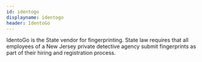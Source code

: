 ```yaml
---
id: identogo
displayname: identogo
header: IdentoGo
---
```


IdentoGo is the State vendor for fingerprinting. State law requires that all employees of a New Jersey private detective agency submit fingerprints as part of their hiring and registration process.
